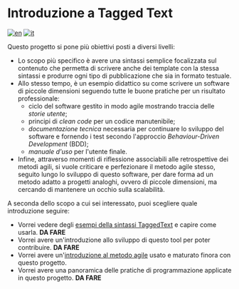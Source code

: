 # Introduzione a Tagged Text
[![en](https://img.shields.io/badge/lang-en-blue.svg)](https://github.com/Silvan87/TaggedText/blob/master/README.md)
[![it](https://img.shields.io/badge/lang-it-green.svg)](https://github.com/Silvan87/TaggedText/blob/master/README.it.md)

Questo progetto si pone più obiettivi posti a diversi livelli:
- Lo scopo più specifico è avere una sintassi semplice focalizzata sul contenuto che permetta di scrivere anche dei template con la stessa sintassi e produrre ogni tipo di pubblicazione che sia in formato testuale.
- Allo stesso tempo, è un esempio didattico su come scrivere un software di piccole dimensioni seguendo tutte le buone pratiche per un risultato professionale:
  - ciclo del software gestito in modo agile mostrando traccia delle *storie utente*;
  - principi di *clean code* per un codice manutenibile;
  - *documentazione tecnica* necessaria per continuare lo sviluppo del software e fornendo i test secondo l'approccio *Behaviour-Driven Development* (BDD);
  - *manuale d'uso* per l'utente finale.
- Infine, attraverso momenti di riflessione associabili alle retrospettive dei metodi agili, si vuole criticare e perfezionare il metodo agile stesso, seguito lungo lo sviluppo di questo software, per dare forma ad un metodo adatto a progetti analoghi, ovvero di piccole dimensioni, ma cercando di mantenere un occhio sulla scalabilità.

A seconda dello scopo a cui sei interessato, puoi scegliere quale introduzione seguire:
- Vorrei vedere degli [esempi della sintassi TaggedText](https://github.com/Silvan87/TaggedText/wiki/TaggedText-by-Examples-IT) e capire come usarla. **DA FARE**
- Vorrei avere un'introduzione allo sviluppo di questo tool per poter contribuire. **DA FARE**
- Vorrei avere un'[introduzione al metodo agile](https://github.com/Silvan87/TaggedText/wiki/Agile-method-adopted-IT) usato e maturato finora con questo progetto.
- Vorrei avere una panoramica delle pratiche di programmazione applicate in questo progetto. **DA FARE**

